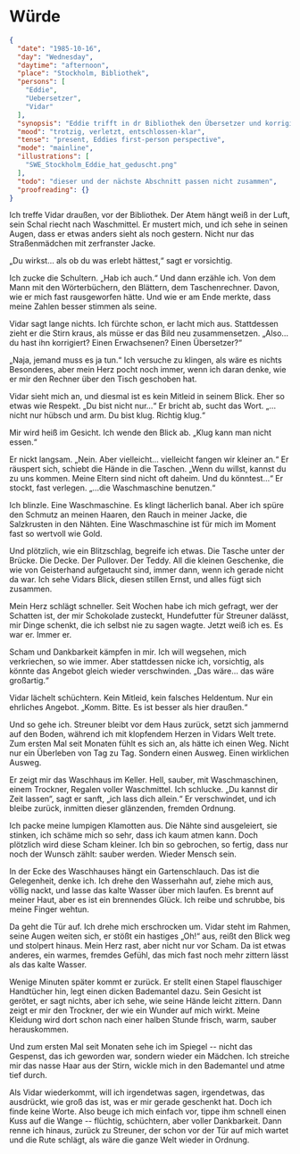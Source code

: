 # Würde

```json
{
  "date": "1985-10-16",
  "day": "Wednesday",
  "daytime": "afternoon",
  "place": "Stockholm, Bibliothek",
  "persons": [
    "Eddie",
    "Uebersetzer",
    "Vidar"
  ],
  "synopsis": "Eddie trifft in dr Bibliothek den Übersetzer und korrigiert seine Fehler. Er schenkt ihr zum Dank seinen teurem Taschenrechner.",
  "mood": "trotzig, verletzt, entschlossen-klar",
  "tense": "present, Eddies first-person perspective",
  "mode": "mainline",
  "illustrations": [
    "SWE_Stockholm_Eddie_hat_geduscht.png"
  ],
  "todo": "dieser und der nächste Abschnitt passen nicht zusammen",
  "proofreading": {}
}
```

Ich treffe Vidar draußen, vor der Bibliothek. Der Atem hängt weiß in der Luft,
sein Schal riecht nach Waschmittel. Er mustert mich, und ich sehe in seinen
Augen, dass er etwas anders sieht als noch gestern. Nicht nur das Straßenmädchen
mit zerfranster Jacke.

„Du wirkst… als ob du was erlebt hättest,“ sagt er vorsichtig.

Ich zucke die Schultern. „Hab ich auch.“ Und dann erzähle ich. Von dem Mann mit
den Wörterbüchern, den Blättern, dem Taschenrechner. Davon, wie er mich fast
rausgeworfen hätte. Und wie er am Ende merkte, dass meine Zahlen besser stimmen
als seine.

Vidar sagt lange nichts. Ich fürchte schon, er lacht mich aus. Stattdessen zieht
er die Stirn kraus, als müsse er das Bild neu zusammensetzen. „Also… du hast ihn
korrigiert? Einen Erwachsenen? Einen Übersetzer?“

„Naja, jemand muss es ja tun.“ Ich versuche zu klingen, als wäre es nichts
Besonderes, aber mein Herz pocht noch immer, wenn ich daran denke, wie er mir
den Rechner über den Tisch geschoben hat.

Vidar sieht mich an, und diesmal ist es kein Mitleid in seinem Blick. Eher so
etwas wie Respekt. „Du bist nicht nur…“ Er bricht ab, sucht das Wort. „…nicht
nur hübsch und arm. Du bist klug. Richtig klug.“

Mir wird heiß im Gesicht. Ich wende den Blick ab. „Klug kann man nicht essen.“

Er nickt langsam. „Nein. Aber vielleicht… vielleicht fangen wir kleiner an.“ Er
räuspert sich, schiebt die Hände in die Taschen. „Wenn du willst, kannst du zu
uns kommen. Meine Eltern sind nicht oft daheim. Und du könntest…“ Er stockt,
fast verlegen. „…die Waschmaschine benutzen.“

Ich blinzle. Eine Waschmaschine. Es klingt lächerlich banal. Aber ich spüre den
Schmutz an meinen Haaren, den Rauch in meiner Jacke, die Salzkrusten in den
Nähten. Eine Waschmaschine ist für mich im Moment fast so wertvoll wie Gold.

Und plötzlich, wie ein Blitzschlag, begreife ich etwas. Die Tasche unter der
Brücke. Die Decke. Der Pullover. Der Teddy. All die kleinen Geschenke, die wie
von Geisterhand aufgetaucht sind, immer dann, wenn ich gerade nicht da war. Ich
sehe Vidars Blick, diesen stillen Ernst, und alles fügt sich zusammen.

Mein Herz schlägt schneller. Seit Wochen habe ich mich gefragt, wer der Schatten
ist, der mir Schokolade zusteckt, Hundefutter für Streuner dalässt, mir Dinge
schenkt, die ich selbst nie zu sagen wagte. Jetzt weiß ich es. Es war er. Immer
er.

Scham und Dankbarkeit kämpfen in mir. Ich will wegsehen, mich verkriechen, so
wie immer. Aber stattdessen nicke ich, vorsichtig, als könnte das Angebot gleich
wieder verschwinden. „Das wäre… das wäre großartig.“

Vidar lächelt schüchtern. Kein Mitleid, kein falsches Heldentum. Nur ein
ehrliches Angebot. „Komm. Bitte. Es ist besser als hier draußen.“

Und so gehe ich. Streuner bleibt vor dem Haus zurück, setzt sich jammernd auf
den Boden, während ich mit klopfendem Herzen in Vidars Welt trete. Zum ersten
Mal seit Monaten fühlt es sich an, als hätte ich einen Weg. Nicht nur ein
Überleben von Tag zu Tag. Sondern einen Ausweg. Einen wirklichen Ausweg.

Er zeigt mir das Waschhaus im Keller. Hell, sauber, mit Waschmaschinen, einem
Trockner, Regalen voller Waschmittel. Ich schlucke. „Du kannst dir Zeit lassen“,
sagt er sanft, „ich lass dich allein.“ Er verschwindet, und ich bleibe zurück,
inmitten dieser glänzenden, fremden Ordnung.

Ich packe meine lumpigen Klamotten aus. Die Nähte sind ausgeleiert, sie stinken,
ich schäme mich so sehr, dass ich kaum atmen kann. Doch plötzlich wird diese
Scham kleiner. Ich bin so gebrochen, so fertig, dass nur noch der Wunsch zählt:
sauber werden. Wieder Mensch sein.

In der Ecke des Waschhauses hängt ein Gartenschlauch. Das ist die Gelegenheit,
denke ich. Ich drehe den Wasserhahn auf, ziehe mich aus, völlig nackt, und lasse
das kalte Wasser über mich laufen. Es brennt auf meiner Haut, aber es ist ein
brennendes Glück. Ich reibe und schrubbe, bis meine Finger wehtun.

Da geht die Tür auf. Ich drehe mich erschrocken um. Vidar steht im Rahmen, seine
Augen weiten sich, er stößt ein hastiges „Oh!“ aus, reißt den Blick weg und
stolpert hinaus. Mein Herz rast, aber nicht nur vor Scham. Da ist etwas anderes,
ein warmes, fremdes Gefühl, das mich fast noch mehr zittern lässt als das kalte
Wasser.

Wenige Minuten später kommt er zurück. Er stellt einen Stapel flauschiger
Handtücher hin, legt einen dicken Bademantel dazu. Sein Gesicht ist gerötet, er
sagt nichts, aber ich sehe, wie seine Hände leicht zittern. Dann zeigt er mir
den Trockner, der wie ein Wunder auf mich wirkt. Meine Kleidung wird dort schon
nach einer halben Stunde frisch, warm, sauber herauskommen.

Und zum ersten Mal seit Monaten sehe ich im Spiegel -- nicht das Gespenst, das
ich geworden war, sondern wieder ein Mädchen. Ich streiche mir das nasse Haar
aus der Stirn, wickle mich in den Bademantel und atme tief durch.

Als Vidar wiederkommt, will ich irgendetwas sagen, irgendetwas, das ausdrückt,
wie groß das ist, was er mir gerade geschenkt hat. Doch ich finde keine Worte.
Also beuge ich mich einfach vor, tippe ihm schnell einen Kuss auf die Wange --
flüchtig, schüchtern, aber voller Dankbarkeit. Dann renne ich hinaus, zurück zu
Streuner, der schon vor der Tür auf mich wartet und die Rute schlägt, als wäre
die ganze Welt wieder in Ordnung.
